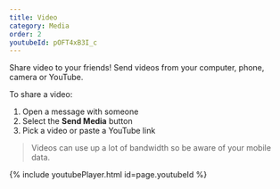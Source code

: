 ```yaml
---
title: Video
category: Media
order: 2
youtubeId: pOFT4xB3I_c
---
```


Share video to your friends! Send videos from your computer, phone, camera or YouTube.

To share a video:

1. Open a message with someone
2. Select the **Send Media** button
3. Pick a video or paste a YouTube link

> Videos can use up a lot of bandwidth so be aware of your mobile data.



{% include youtubePlayer.html id=page.youtubeId %}
